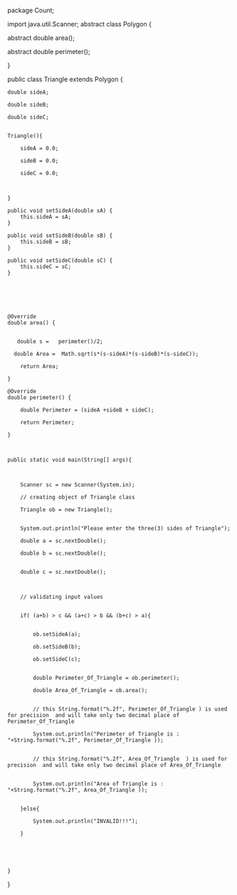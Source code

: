 
package Count;

import java.util.Scanner;
abstract class Polygon {
    
    
   abstract  double area();
    
   abstract double perimeter(); 
   
   
}


public class Triangle extends Polygon {

    
    double sideA;
    
    double sideB;
    
    double sideC;
    
    
    Triangle(){
        
        sideA = 0.0;
        
        sideB = 0.0;
        
        sideC = 0.0;
        
        
        
    }

    public void setSideA(double sA) {
        this.sideA = sA;
    }

    public void setSideB(double sB) {
        this.sideB = sB;
    }

    public void setSideC(double sC) {
        this.sideC = sC;
    }
    
    
    
    
    
    
    @Override
    double area() {
        
      
       double s =   perimeter()/2;
        
      double Area =  Math.sqrt(s*(s-sideA)*(s-sideB)*(s-sideC));
        
        return Area;
        
    }

    @Override
    double perimeter() {
        
        double Perimeter = (sideA +sideB + sideC);
        
        return Perimeter;
        
    }
   
    
    
    public static void main(String[] args){
        
        
        
        Scanner sc = new Scanner(System.in);
        
        // creating object of Triangle class
        
        Triangle ob = new Triangle();
        
        
        System.out.println("Please enter the three(3) sides of Triangle");
        
        double a = sc.nextDouble();
        
        double b = sc.nextDouble();
        
        
        double c = sc.nextDouble();
        
        
        
        // validating input values 
        
        
        if( (a+b) > c && (a+c) > b && (b+c) > a){
            
            
            ob.setSideA(a);
            
            ob.setSideB(b);
            
            ob.setSideC(c);
            
            
            double Perimeter_Of_Triangle = ob.perimeter();
            
            double Area_Of_Triangle = ob.area();
            
            
            // this String.format("%.2f", Perimeter_Of_Triangle ) is used for precision  and will take only two decimal place of Perimeter_Of_Triangle 
            
            System.out.println("Perimeter of Triangle is : "+String.format("%.2f", Perimeter_Of_Triangle ));
            
            
            // this String.format("%.2f", Area_Of_Triangle  ) is used for precision  and will take only two decimal place of Area_Of_Triangle  
            
            
            System.out.println("Area of Triangle is : "+String.format("%.2f", Area_Of_Triangle ));
            
            
        }else{
            
            System.out.println("INVALID!!!");
            
        }
        
        
    
        
        
    }
    
    

    
    
}



